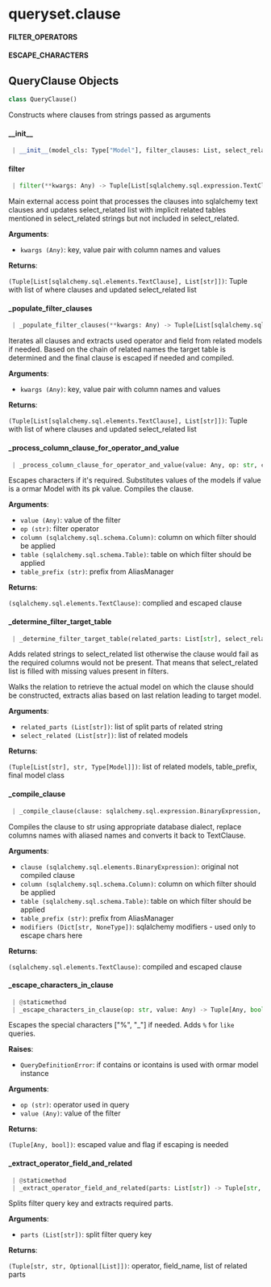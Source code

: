 <a name="queryset.clause"></a>
# queryset.clause

<a name="queryset.clause.FILTER_OPERATORS"></a>
#### FILTER\_OPERATORS

<a name="queryset.clause.ESCAPE_CHARACTERS"></a>
#### ESCAPE\_CHARACTERS

<a name="queryset.clause.QueryClause"></a>
## QueryClause Objects

```python
class QueryClause()
```

Constructs where clauses from strings passed as arguments

<a name="queryset.clause.QueryClause.__init__"></a>
#### \_\_init\_\_

```python
 | __init__(model_cls: Type["Model"], filter_clauses: List, select_related: List) -> None
```

<a name="queryset.clause.QueryClause.filter"></a>
#### filter

```python
 | filter(**kwargs: Any) -> Tuple[List[sqlalchemy.sql.expression.TextClause], List[str]]
```

Main external access point that processes the clauses into sqlalchemy text
clauses and updates select_related list with implicit related tables
mentioned in select_related strings but not included in select_related.

**Arguments**:

- `kwargs (Any)`: key, value pair with column names and values

**Returns**:

`(Tuple[List[sqlalchemy.sql.elements.TextClause], List[str]])`: Tuple with list of where clauses and updated select_related list

<a name="queryset.clause.QueryClause._populate_filter_clauses"></a>
#### \_populate\_filter\_clauses

```python
 | _populate_filter_clauses(**kwargs: Any) -> Tuple[List[sqlalchemy.sql.expression.TextClause], List[str]]
```

Iterates all clauses and extracts used operator and field from related
models if needed. Based on the chain of related names the target table
is determined and the final clause is escaped if needed and compiled.

**Arguments**:

- `kwargs (Any)`: key, value pair with column names and values

**Returns**:

`(Tuple[List[sqlalchemy.sql.elements.TextClause], List[str]])`: Tuple with list of where clauses and updated select_related list

<a name="queryset.clause.QueryClause._process_column_clause_for_operator_and_value"></a>
#### \_process\_column\_clause\_for\_operator\_and\_value

```python
 | _process_column_clause_for_operator_and_value(value: Any, op: str, column: sqlalchemy.Column, table: sqlalchemy.Table, table_prefix: str) -> sqlalchemy.sql.expression.TextClause
```

Escapes characters if it's required.
Substitutes values of the models if value is a ormar Model with its pk value.
Compiles the clause.

**Arguments**:

- `value (Any)`: value of the filter
- `op (str)`: filter operator
- `column (sqlalchemy.sql.schema.Column)`: column on which filter should be applied
- `table (sqlalchemy.sql.schema.Table)`: table on which filter should be applied
- `table_prefix (str)`: prefix from AliasManager

**Returns**:

`(sqlalchemy.sql.elements.TextClause)`: complied and escaped clause

<a name="queryset.clause.QueryClause._determine_filter_target_table"></a>
#### \_determine\_filter\_target\_table

```python
 | _determine_filter_target_table(related_parts: List[str], select_related: List[str]) -> Tuple[List[str], str, Type["Model"]]
```

Adds related strings to select_related list otherwise the clause would fail as
the required columns would not be present. That means that select_related
list is filled with missing values present in filters.

Walks the relation to retrieve the actual model on which the clause should be
constructed, extracts alias based on last relation leading to target model.

**Arguments**:

- `related_parts (List[str])`: list of split parts of related string
- `select_related (List[str])`: list of related models

**Returns**:

`(Tuple[List[str], str, Type[Model]])`: list of related models, table_prefix, final model class

<a name="queryset.clause.QueryClause._compile_clause"></a>
#### \_compile\_clause

```python
 | _compile_clause(clause: sqlalchemy.sql.expression.BinaryExpression, column: sqlalchemy.Column, table: sqlalchemy.Table, table_prefix: str, modifiers: Dict) -> sqlalchemy.sql.expression.TextClause
```

Compiles the clause to str using appropriate database dialect, replace columns
names with aliased names and converts it back to TextClause.

**Arguments**:

- `clause (sqlalchemy.sql.elements.BinaryExpression)`: original not compiled clause
- `column (sqlalchemy.sql.schema.Column)`: column on which filter should be applied
- `table (sqlalchemy.sql.schema.Table)`: table on which filter should be applied
- `table_prefix (str)`: prefix from AliasManager
- `modifiers (Dict[str, NoneType])`: sqlalchemy modifiers - used only to escape chars here

**Returns**:

`(sqlalchemy.sql.elements.TextClause)`: compiled and escaped clause

<a name="queryset.clause.QueryClause._escape_characters_in_clause"></a>
#### \_escape\_characters\_in\_clause

```python
 | @staticmethod
 | _escape_characters_in_clause(op: str, value: Any) -> Tuple[Any, bool]
```

Escapes the special characters ["%", "_"] if needed.
Adds `%` for `like` queries.

**Raises**:

- `QueryDefinitionError`: if contains or icontains is used with
ormar model instance

**Arguments**:

- `op (str)`: operator used in query
- `value (Any)`: value of the filter

**Returns**:

`(Tuple[Any, bool])`: escaped value and flag if escaping is needed

<a name="queryset.clause.QueryClause._extract_operator_field_and_related"></a>
#### \_extract\_operator\_field\_and\_related

```python
 | @staticmethod
 | _extract_operator_field_and_related(parts: List[str]) -> Tuple[str, str, Optional[List]]
```

Splits filter query key and extracts required parts.

**Arguments**:

- `parts (List[str])`: split filter query key

**Returns**:

`(Tuple[str, str, Optional[List]])`: operator, field_name, list of related parts

